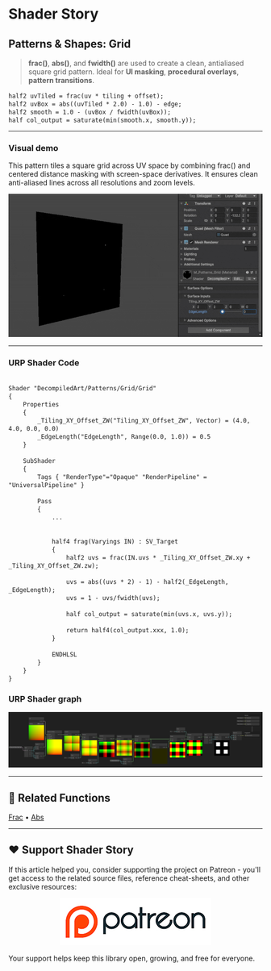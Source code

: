 # Shader Story

## Patterns & Shapes: Grid

> **frac()**, **abs()**, and **fwidth()** are used to create a clean, antialiased square grid pattern.
Ideal for **UI masking**, **procedural overlays**, **pattern transitions**.



```hlsl
half2 uvTiled = frac(uv * tiling + offset);
half2 uvBox = abs((uvTiled * 2.0) - 1.0) - edge;
half2 smooth = 1.0 - (uvBox / fwidth(uvBox));
half col_output = saturate(min(smooth.x, smooth.y));
```
---

### Visual demo
This pattern tiles a square grid across UV space by combining frac() and centered distance masking with screen-space derivatives.
It ensures clean anti-aliased lines across all resolutions and zoom levels.

<p align="center">
<img src="https://github.com/DeGGeD/ShaderStory/blob/main/Resources/Images/Chapters/Patterns/DA_Patterns_Grid_Demo_01.gif" alt="Shader Story: Patterns - Grid" title="Shader Story: Patterns - Grid">
</p>

---
### URP Shader Code

```hlsl

Shader "DecompiledArt/Patterns/Grid/Grid"
{
    Properties
    {
        _Tiling_XY_Offset_ZW("Tiling_XY_Offset_ZW", Vector) = (4.0, 4.0, 0.0, 0.0)
        _EdgeLength("EdgeLength", Range(0.0, 1.0)) = 0.5
    }

    SubShader
    {
        Tags { "RenderType"="Opaque" "RenderPipeline" = "UniversalPipeline" }

        Pass
        {            
            ...
            

            half4 frag(Varyings IN) : SV_Target
            {
                half2 uvs = frac(IN.uvs * _Tiling_XY_Offset_ZW.xy + _Tiling_XY_Offset_ZW.zw);

                uvs = abs((uvs * 2) - 1) - half2(_EdgeLength, _EdgeLength);
                uvs = 1 - uvs/fwidth(uvs);
                
                half col_output = saturate(min(uvs.x, uvs.y));

                return half4(col_output.xxx, 1.0);
            }

            ENDHLSL
        }
    }
}

```


### URP Shader graph
<p align="center">
<img src="https://github.com/DeGGeD/ShaderStory/blob/main/Resources/Images/Chapters/Patterns/DA_Patterns_Grid_Graph_01.png" alt="Shader Story: Patterns - Grid" title="Shader Story: Patterns - Grid">
</p>

---

## 🔗 Related Functions

[Frac](https://github.com/DeGGeD/ShaderStory/blob/main/Chapters/CommonFunctions/Frac.md) • [Abs](https://github.com/DeGGeD/ShaderStory/blob/main/Chapters/CommonFunctions/Abs.md)

---

## ❤️ Support Shader Story

If this article helped you, consider supporting the project on Patreon - you'll get access to the related source files, reference cheat-sheets, and other exclusive resources:

<p align="center">
  <a href="https://www.patreon.com/decompiled_art" target="_blank">
    <img src="https://github.com/DeGGeD/ShaderStory/blob/main/Resources/Images/Github/ShaderStory_Github_Patreon.jpg" alt="DecompiledArt on Patreon">
  </a>
</p>

Your support helps keep this library open, growing, and free for everyone.
